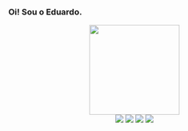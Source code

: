 ### Oi! Sou o Eduardo.

<div align="center">
<img height="180em" src="https://github-readme-stats.vercel.app/api/top-langs/?username=eduardobolive&layout=compact&langs_count=7&theme=default&custom_title=Linguagens mais usadas&card_width=700"/>
</div>

<div align="center"> 
  <a href="https://www.instagram.com/edubolive/" target="_blank"><img src="https://img.shields.io/badge/-Instagram-%23E4405F?style=for-the-badge&logo=instagram&logoColor=white" target="_blank"></a>
 	<a href="https://discordapp.com/users/eduardobolive" target="_blank"><img src="https://img.shields.io/badge/Discord-7289DA?style=for-the-badge&logo=discord&logoColor=white" target="_blank"></a> 
  <a href = "mailto:eduardobolive@gmail.com"><img src="https://img.shields.io/badge/-Gmail-%23333?style=for-the-badge&logo=gmail&logoColor=white" target="_blank"></a>
  <a href="https://www.linkedin.com/in/eduardo-oliveira-16046949/" target="_blank"><img src="https://img.shields.io/badge/-LinkedIn-%230077B5?style=for-the-badge&logo=linkedin&logoColor=white" target="_blank"></a> 
 
  
  
</div>
